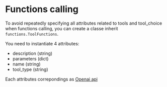 # Functions calling

To avoid repeatedly specifying all attributes related to tools and tool_choice when functions calling, you can create a classe inherit ```functions.ToolFunctions```.

You need to instantiate 4 attributes: 
 - description (string)
 - parameters (dict)
 - name (string)
 - tool_type (string) 

Each attributes correpondings as [Openai api](https://platform.openai.com/docs/api-reference/chat/create#chat-create-tools)